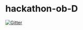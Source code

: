 # hackathon-ob-D

[![Gitter](https://badges.gitter.im/hackathon-ob-D/Lobby.svg)](https://gitter.im/hackathon-ob-D/Lobby?utm_source=badge&utm_medium=badge&utm_campaign=pr-badge&utm_content=badge)